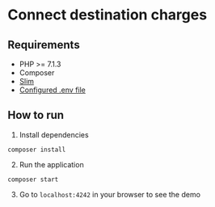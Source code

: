 # Connect destination charges

## Requirements
* PHP >= 7.1.3
* Composer
* [Slim](http://www.slimframework.com/)
* [Configured .env file](../README.md)

## How to run

1. Install dependencies

```
composer install
```

2. Run the application

```
composer start
```

3. Go to `localhost:4242` in your browser to see the demo